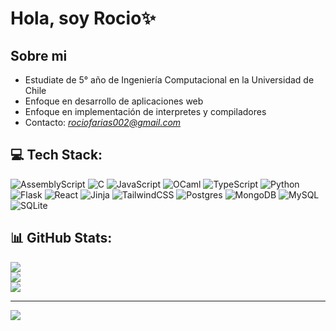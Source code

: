 # Hola, soy Rocio✨

## Sobre mi
- Estudiate de 5° año de Ingeniería Computacional en la Universidad de Chile </br>
- Enfoque en desarrollo de aplicaciones web </br>
- Enfoque en implementación de interpretes y compiladores </br>
- Contacto: *rociofarias002@gmail.com* </br>


## 💻 Tech Stack:
![AssemblyScript](https://img.shields.io/badge/assembly%20script-%23000000.svg?style=for-the-badge&logo=assemblyscript&logoColor=white) ![C](https://img.shields.io/badge/c-%2300599C.svg?style=for-the-badge&logo=c&logoColor=white) ![JavaScript](https://img.shields.io/badge/javascript-%23323330.svg?style=for-the-badge&logo=javascript&logoColor=%23F7DF1E) ![OCaml](https://img.shields.io/badge/OCaml-%23E98407.svg?style=for-the-badge&logo=ocaml&logoColor=white) ![TypeScript](https://img.shields.io/badge/typescript-%23007ACC.svg?style=for-the-badge&logo=typescript&logoColor=white) ![Python](https://img.shields.io/badge/python-3670A0?style=for-the-badge&logo=python&logoColor=ffdd54) ![Flask](https://img.shields.io/badge/flask-%23000.svg?style=for-the-badge&logo=flask&logoColor=white) ![React](https://img.shields.io/badge/react-%2320232a.svg?style=for-the-badge&logo=react&logoColor=%2361DAFB) ![Jinja](https://img.shields.io/badge/jinja-white.svg?style=for-the-badge&logo=jinja&logoColor=black) ![TailwindCSS](https://img.shields.io/badge/tailwindcss-%2338B2AC.svg?style=for-the-badge&logo=tailwind-css&logoColor=white) ![Postgres](https://img.shields.io/badge/postgres-%23316192.svg?style=for-the-badge&logo=postgresql&logoColor=white) ![MongoDB](https://img.shields.io/badge/MongoDB-%234ea94b.svg?style=for-the-badge&logo=mongodb&logoColor=white) ![MySQL](https://img.shields.io/badge/mysql-4479A1.svg?style=for-the-badge&logo=mysql&logoColor=white) ![SQLite](https://img.shields.io/badge/sqlite-%2307405e.svg?style=for-the-badge&logo=sqlite&logoColor=white)
## 📊 GitHub Stats:
![](https://github-readme-stats.vercel.app/api?username=devrr0&theme=radical&hide_border=false&include_all_commits=false&count_private=true)<br/>
![](https://nirzak-streak-stats.vercel.app/?user=devrr0&theme=radical&hide_border=false)<br/>
![](https://github-readme-stats.vercel.app/api/top-langs/?username=devrr0&theme=radical&hide_border=false&include_all_commits=false&count_private=true&layout=compact)

---
[![](https://visitcount.itsvg.in/api?id=devrr0&icon=0&color=0)](https://visitcount.itsvg.in)

